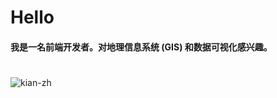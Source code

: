 # Hello
#### 我是一名前端开发者。对地理信息系统 (GIS) 和数据可视化感兴趣。<br/>
#

  <img src="https://github-readme-stats.vercel.app/api/top-langs/?username=kian-zh&langs_count=8&exclude_repo=NJU-Map-Projection-Course-Homework,7zhk.github.io" alt="kian-zh" />
